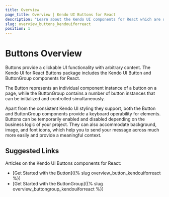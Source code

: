 ```yaml
---
title: Overview
page_title: Overview | Kendo UI Buttons for React
description: "Learn about the Kendo UI components for React which are delivered by the Buttons package."
slug: overview_buttons_kendouiforreact
position: 1
---
```


# Buttons Overview

Buttons provide a clickable UI functionality with arbitrary content. The Kendo UI for React Buttons package includes the Kendo UI Button and ButtonGroup components for React.

The Button represents an individual component instance of a button on a page, while the ButtonGroup contains a number of button instances that can be initialized and controlled simultaneously.  

Apart from the consistent Kendo UI styling they support, both the Button and ButtonGroup components provide a keyboard operability for elements. Buttons can be temporarily enabled and disabled depending on the business logic of your project. They can also accommodate background, image, and font icons, which help you to send your message across much more easily and provide a meaningful context.

## Suggested Links

Articles on the Kendo UI Buttons components for React:

* [Get Started with the Button]({% slug overview_button_kendouiforreact %})
* [Get Started with the ButtonGroup]({% slug overview_buttongroup_kendouiforreact %})
